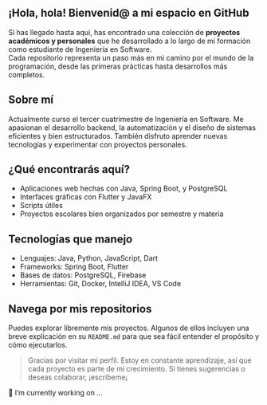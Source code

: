 <!--
**N1KOLAS-cyber/N1KOLAS-cyber** is a ✨ _special_ ✨ repository because its `README.md` (this file) appears on your GitHub profile.-->
##  ¡Hola, hola! Bienvenid@ a mi espacio en GitHub 

Si has llegado hasta aquí, has encontrado una colección de **proyectos académicos y personales** que he desarrollado a lo largo de mi formación como estudiante de Ingeniería en Software.  
Cada repositorio representa un paso más en mi camino por el mundo de la programación, desde las primeras prácticas hasta desarrollos más completos.

## Sobre mí
Actualmente curso el tercer cuatrimestre de Ingeniería en Software. Me apasionan el desarrollo backend, la automatización y el diseño de sistemas eficientes y bien estructurados. También disfruto aprender nuevas tecnologías y experimentar con proyectos personales.

## ¿Qué encontrarás aquí?
- Aplicaciones web hechas con Java, Spring Boot, y PostgreSQL
- Interfaces gráficas con Flutter y JavaFX
- Scripts útiles
- Proyectos escolares bien organizados por semestre y materia

## Tecnologías que manejo
- Lenguajes: Java, Python, JavaScript, Dart
- Frameworks: Spring Boot, Flutter
- Bases de datos: PostgreSQL, Firebase
- Herramientas: Git, Docker, IntelliJ IDEA, VS Code

##  Navega por mis repositorios
Puedes explorar libremente mis proyectos. Algunos de ellos incluyen una breve explicación en su `README.md` para que sea fácil entender el propósito y cómo ejecutarlos.

>Gracias por visitar mi perfil. Estoy en constante aprendizaje, así que cada proyecto es parte de mi crecimiento. Si tienes sugerencias o deseas colaborar, ¡escríbeme¡

🔭 I’m currently working on ...
